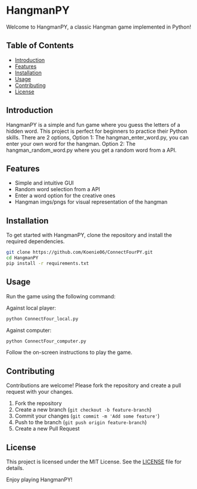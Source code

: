 # HangmanPY

Welcome to HangmanPY, a classic Hangman game implemented in Python!

## Table of Contents
- [Introduction](#introduction)
- [Features](#features)
- [Installation](#installation)
- [Usage](#usage)
- [Contributing](#contributing)
- [License](#license)

## Introduction
HangmanPY is a simple and fun game where you guess the letters of a hidden word. This project is perfect for beginners to practice their Python skills. There are 2 options,
Option 1: The hangman_enter_word.py, you can enter your own word for the hangman.
Option 2: The hangman_random_word.py where you get a random word from a API.

## Features
- Simple and intuitive GUI
- Random word selection from a API
- Enter a word option for the creative ones
- Hangman imgs/pngs for visual representation of the hangman

## Installation
To get started with HangmanPY, clone the repository and install the required dependencies.

```bash
git clone https://github.com/Koenie06/ConnectFourPY.git
cd HangmanPY
pip install -r requirements.txt
```

## Usage
Run the game using the following command:

Against local player:

```bash
python ConnectFour_local.py
```

Against computer:
```bash
python ConnectFour_computer.py
```

Follow the on-screen instructions to play the game.

## Contributing
Contributions are welcome! Please fork the repository and create a pull request with your changes.

1. Fork the repository
2. Create a new branch (`git checkout -b feature-branch`)
3. Commit your changes (`git commit -m 'Add some feature'`)
4. Push to the branch (`git push origin feature-branch`)
5. Create a new Pull Request

## License
This project is licensed under the MIT License. See the [LICENSE](LICENSE) file for details.

Enjoy playing HangmanPY!